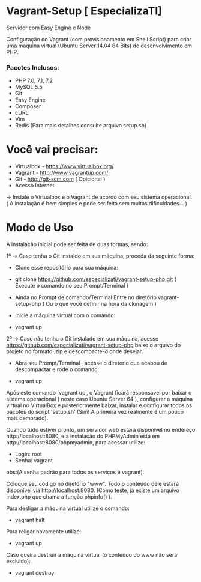 Vagrant-Setup [ EspecializaTI]
===========

Servidor com Easy Engine e Node

Configuração do Vagrant (com provisionamento em Shell Script) para criar uma máquina virtual (Ubuntu Server 14.04 64 Bits) de desenvolvimento em PHP.

### Pacotes Inclusos:

- PHP 7.0, 7.1, 7.2
- MySQL 5.5
- Git
- Easy Engine
- Composer
- cURL
- Vim
- Redis
(Para mais detalhes consulte arquivo setup.sh)


Você vai precisar: 
==============

- Virtualbox - https://www.virtualbox.org/
- Vagrant - http://www.vagrantup.com/
- Git - http://git-scm.com ( Opicional )
- Acesso Internet


-> Instale o Virtualbox e o Vagrant de acordo com seu sistema operacional. ( A instalação é bem simples e pode ser feita sem muitas dificuldades... )


Modo de Uso
===========

A instalação inicial pode ser feita de duas formas, sendo:

1º -> Caso tenha o Git instaldo em sua máquina, proceda da seguinte forma:



* Clone esse repositório para sua máquina:

- git clone https://github.com/especializati/vagrant-setup-php.git ( Execute o comando no seu Prompt/Terminal )

* Ainda no Prompt de comando/Terminal Entre no diretório vagrant-setup-php  ( Ou o que você definir na hora da clonagem )

* Inicie a máquina virtual com o comando:

- vagrant up 




2º -> Caso não tenha o Git instalado em sua máquina, acesse https://github.com/especializati/vagrant-setup-php baixe o arquivo do projeto no formato .zip e descompacte-o onde desejar.

* Abra seu Prompt/Terminal , acesse o diretorio que acabou de descompactar e rode o comando:

- vagrant up




Após este comando 'vagrant up', o Vagrant ficará responsavel por baixar o sistema operacional ( neste caso Ubuntu Server 64 ), configurar a máquina virtual no VirtualBox e posteriormente baixar, instalar e configurar todos os pacotes do script 'setup.sh' (Sim! A primeira vez realmente é um pouco mais demorado).

Quando tudo estiver pronto, um servidor web estará disponível no endereço http://localhost:8080, e a instalação do PHPMyAdmin está em http://localhost:8080/phpmyadmin, para acessar utilize:

- Login: root
- Senha: vagrant

obs:(A senha padrão para todos os serviços é vagrant).


Coloque seu código no diretório "www". Todo o conteúdo dele estará disponível via http://localhost:8080. (Como teste, já existe um arquivo index.php que chama a função phpinfo() ).

Para desligar a máquina virtual utilize o comando:

- vagrant halt

Para religar novamente utilize:

- vagrant up

Caso queira destruir a máquina virtual (o conteúdo do www não será excluido):

- vagrant destroy
